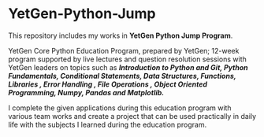 # YetGen-Python-Jump
This repository includes my works in **YetGen Python Jump Program**.

YetGen Core Python Education Program, prepared by YetGen; 12-week program supported by live lectures and question resolution sessions with YetGen leaders on topics such as ***Introduction to Python and Git, Python Fundamentals, Conditional Statements, Data Structures, Functions, Libraries , Error Handling , File Operations , Object Oriented Programming, Numpy, Pandas and Matplotlib.***

I complete the given applications during this education program with various team works and create a project that can be used practically in daily life with the subjects I learned during the education program.
